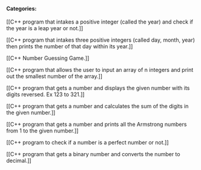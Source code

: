 #### Categories:

[[C++ program that intakes a positive integer (called the year) and check if the year is a leap year or not.]]

[[C++ program that intakes three positive integers (called day, month, year) then prints the number of that day within its year.]]

[[C++ Number Guessing Game.]]

[[C++ program that allows the user to input an array of n integers and print out the smallest number of the array.]]

[[C++ program that gets a number and displays the given number with its digits reversed. Ex 123 to 321.]]

[[C++ program that gets a number and calculates the sum of the digits in the given number.]]

[[C++ program that gets a number and prints all the Armstrong numbers from 1 to the given number.]]

[[C++ program to check if a number is a perfect number or not.]]

[[C++ program that gets a binary number and converts the number to decimal.]]